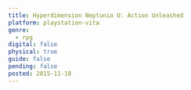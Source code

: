 ```yaml
---
title: Hyperdimension Neptunia U: Action Unleashed
platform: playstation-vita
genre:
  - rpg
digital: false
physical: true
guide: false
pending: false
posted: 2015-11-18
---
```

